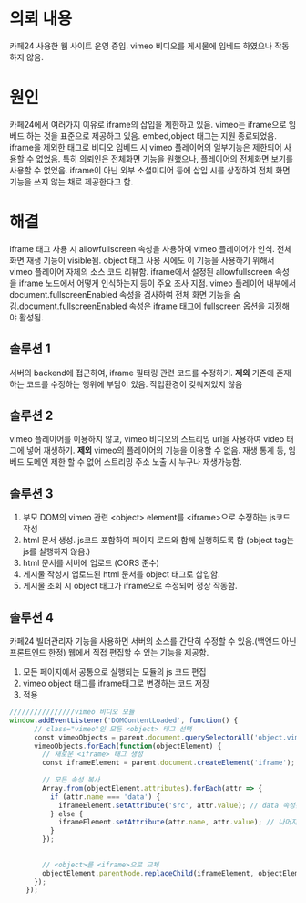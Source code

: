 # 의뢰 내용
카페24 사용한 웹 사이트 운영 중임. vimeo 비디오를 게시물에 임베드 하였으나 작동하지 않음.
# 원인
카페24에서 여러가지 이유로 iframe의 삽입을 제한하고 있음.
vimeo는 iframe으로 임베드 하는 것을 표준으로 제공하고 있음. embed,object 태그는 지원 종료되었음.
iframe을 제외한 태그로 비디오 임베드 시 vimeo 플레이어의 일부기능은 제한되어 사용할 수 없었음.
특히 의뢰인은 전체화면 기능을 원했으나, 플레이어의 전체화면 보기를 사용할 수 없었음.
iframe이 아닌 외부 소셜미디어 등에 삽입 시를 상정하여 전체 화면 기능을 쓰지 않는 채로 제공한다고 함.

# 해결
iframe 태그 사용 시 allowfullscreen 속성을 사용하여 vimeo 플레이어가 인식. 
전체화면 재생 기능이 visible됨. object 태그 사용 시에도 이 기능을 사용하기 위해서 vimeo 플레이어 자체의 소스 코드 리뷰함. iframe에서 설정된 allowfullscreen 속성을 iframe 노드에서 어떻게 인식하는지 등이 주요 조사 지점.
vimeo 플레이어 내부에서 document.fullscreenEnabled 속성을 검사하여 전체 화면 기능을 숨김.document.fullscreenEnabled 속성은 iframe 태그에 fullscreen 옵션을 지정해야 활성됨.
## 솔루션 1
서버의 backend에 접근하여, iframe 필터링 관련 코드를 수정하기.
**제외** 기존에 존재하는 코드를 수정하는 행위에 부담이 있음. 
작업환경이 갖춰져있지 않음
## 솔루션 2
vimeo 플레이어를 이용하지 않고, vimeo 비디오의 스트리밍 url을 사용하여 video 태그에 넣어 재생하기.
**제외** vimeo의 플레이어의 기능을 이용할 수 없음. 재생 통계 등, 임베드 도메인 제한 할 수 없어 스트리밍 주소 노출 시 누구나 재생가능함.
## 솔루션 3
1. 부모 DOM의 vimeo 관련 \<object\> element를 \<iframe\>으로 수정하는 js코드 작성
2. html 문서 생성. js코드 포함하여 페이지 로드와 함께 실행하도록 함 (object tag는 js를 실행하지 않음.)
3. html 문서를 서버에 업로드 (CORS 준수)
4. 게시물 작성시 업로드된 html 문서를 object 태그로 삽입함.
5. 게시물 조회 시 object 태그가 iframe으로 수정되어 정상 작동함.
## 솔루션 4
카페24 빌더관리자 기능을 사용하면 서버의 소스를 간단히 수정할 수 있음.(백엔드 아닌 프론트엔드 한정) 웹에서 직접 편집할 수 있는 기능을 제공함.
1. 모든 페이지에서 공통으로 실행되는 모듈의 js 코드 편집
2. vimeo object 태그를 iframe태그로 변경하는 코드 저장
3. 적용

```javascript
////////////////vimeo 비디오 모듈  
window.addEventListener('DOMContentLoaded', function() {  
      // class="vimeo"인 모든 <object> 태그 선택  
      const vimeoObjects = parent.document.querySelectorAll('object.vimeo');  
      vimeoObjects.forEach(function(objectElement) {  
        // 새로운 <iframe> 태그 생성  
        const iframeElement = parent.document.createElement('iframe');  
          
        // 모든 속성 복사  
        Array.from(objectElement.attributes).forEach(attr => {  
          if (attr.name === 'data') {  
            iframeElement.setAttribute('src', attr.value); // data 속성은 src로 변환  
          } else {  
            iframeElement.setAttribute(attr.name, attr.value); // 나머지 속성은 그대로 복사  
          }  
        });  
  
  
        // <object>를 <iframe>으로 교체  
        objectElement.parentNode.replaceChild(iframeElement, objectElement);  
      });  
    });
```
